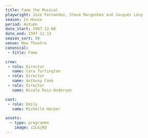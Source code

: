 ```yaml
---
title: Fame the Musical
playwright: José Fernandez, Steve Margoshes and Jacques Levy
season: In House
period: Autumn
date_start: 1997-12-08
date_end: 1997-12-13
season_sort: 90
venue: New Theatre
canonical:
 - title: Fame

crew:
 - role: Director
   name: Cara Turtington
 - role: Director
   name: Anthony Cook
 - role: Director
   name: Nicole Ross-Anderson

cast:
 - role: Emily
   name: Michelle Harper

assets:
  - type: programme
    image: z2LGjRQ
---
```



